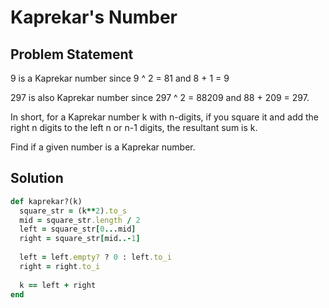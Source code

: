 # Kaprekar's Number

## Problem Statement

9 is a Kaprekar number since
9 ^ 2 = 81 and 8 + 1 = 9

297 is also Kaprekar number since
297 ^ 2 = 88209 and 88 + 209 = 297.

In short, for a Kaprekar number k with n-digits, if you square it and add the right n digits to the left n or n-1 digits, the resultant sum is k.

Find if a given number is a Kaprekar number.

## Solution
```ruby
def kaprekar?(k)
  square_str = (k**2).to_s
  mid = square_str.length / 2
  left = square_str[0...mid]
  right = square_str[mid..-1]
  
  left = left.empty? ? 0 : left.to_i
  right = right.to_i
  
  k == left + right
end
```
